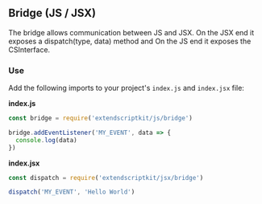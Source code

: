 ## Bridge (JS / JSX)

The bridge allows communication between JS and JSX.
On the JSX end it exposes a dispatch(type, data) method and
On the JS end it exposes the CSInterface.

### Use

Add the following imports to your project's `index.js` and `index.jsx` file:

**index.js**
```js
const bridge = require('extendscriptkit/js/bridge')

bridge.addEventListener('MY_EVENT', data => {
  console.log(data)
})
```

**index.jsx**
```js
const dispatch = require('extendscriptkit/jsx/bridge')

dispatch('MY_EVENT', 'Hello World')
```
